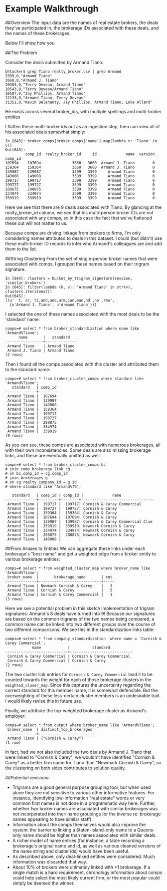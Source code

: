 
# Example Walkthrough


##Overview
The input data are the names of real estate brokers, the deals they've participated in, the brokerage IDs associated with these deals, and the names of these brokerages.

Below I'll show how you

##The Problem

Consider the deals submitted by Armand Tiano:

```
bhtucker$ grep Tiano realty_broker.csv | grep Armand
3399,0,"Armand Tiano"
3660,0,"Armand J. Tiano"
10303,0,"Terry Deveau, Armand Tiano"
10543,0,"Terry Deveau/Armand Tiano"
10587,0,"Jay Phillips, Armand Tiano"
12133,0,"Armand Tiano, Terry Deveau"
31351,0,"Kevin Delehanty, Jay Phillips, Armand Tiano, Luke Allard"
```

He exists across several broker_ids, with multiple spellings and multi-broker entities

I flatten these multi-broker ids out as an ingestion step, then can view all of his associated deals somewhat simply:

```
In [643]: broker_comps[broker_comps['name'].map(lambda v: 'Tiano' in v)]
Out[643]: 
         comp_id  realty_broker_id     id             name  version
comp_id                                                            
107694    107694              3660   3660  Armand J. Tiano        0
159364    159364              3660   3660  Armand J. Tiano        0
139987    139987              3399   3399     Armand Tiano        0
149008    149008              3399   3399     Armand Tiano        0
199717    199717              3399   3399     Armand Tiano        0
199727    199727              3399   3399     Armand Tiano        0
288875    288875              3399   3399     Armand Tiano        0
334974    334974              3399   3399     Armand Tiano        0
339919    339919              3399   3399     Armand Tiano        0
```

Here we see that there are 9 deals associated with Tiano. By glancing at the realty_broker_id column, we see that his multi-person broker IDs are not associated with any comps, so in this case the fact that we've flattened these out will not matter to us. 

Because comps are driving linkage from brokers to firms, I'm only considering names attributed to deals in this dataset. I could (but didn't) use these multi-broker ID records to infer who Armand's colleagues are and add them to the list.


##String Clustering
From the set of single-person broker names that were associated with comps, I grouped these names based on their trigram signature. 

```
In [644]: clusters = bucket_by_trigram_signature(session, 'similar_brokers')
In [645]: filter(lambda (k, v): 'Armand Tiano' in str(v), clusters.iteritems())
Out[645]: 
[(u'  t, ar, ti,and,ano,arm,ian,man,nd ,no ,rma',
  {u'Armand J. Tiano', u'Armand Tiano'})]
```

I selected the one of these names associated with the most deals to be the 'standard' name:

```
comps=# select * from broker_standardization where name like 'Armand%Tiano';
      name       |   standard   
-----------------+--------------
 Armand Tiano    | Armand Tiano
 Armand J. Tiano | Armand Tiano
(2 rows)
```

Then I found all the comps associated with this cluster and attributed them to the standard name:

```
comps=# select * from broker_cluster_comps where standard like 'Armand%Tiano';
   standard   | comp_id 
--------------+---------
 Armand Tiano |  107694
 Armand Tiano |  139987
 Armand Tiano |  149008
 Armand Tiano |  159364
 Armand Tiano |  199717
 Armand Tiano |  199727
 Armand Tiano |  288875
 Armand Tiano |  334974
 Armand Tiano |  339919
(9 rows)
```

As you can see, these comps are associated with numerous brokerages, all with their own inconsistencies. Some deals are also missing brokerage links, and these are eventually omitted as well:

```
comps=# select * from broker_cluster_comps bc 
# join comp_brokerage_link cg
# on bc.comp_id = cg.comp_id
# join brokerages g
# on cg.realty_company_id = g.id
# where standard like 'Armand%T%';

   standard   | comp_id | comp_id |             name               
--------------+---------+--------+---------------------------------
 Armand Tiano |  199717 |  199717| Cornish & Carey Commercial
 Armand Tiano |  199727 |  199727| Cornish & Carey
 Armand Tiano |  159364 |  159364| Cornish & Carey
 Armand Tiano |  107694 |  107694| Cornish & Carey
 Armand Tiano |  139987 |  139987| Cornish & Carey Commercial Clie
 Armand Tiano |  339919 |  339919| Newmark Cornish & Carey
 Armand Tiano |  334974 |  334974| Newmark Cornish & Carey
 Armand Tiano |  288875 |  288875| Newmark Cornish & Carey
 Armand Tiano |  149008 |        | 

```


##From Aliases to Entities
We can aggregate these links under each brokerage's "best name" and get a weighted edge from a broker entity to various brokerage entities:


```
comps=# select * from weighted_cluster_map where broker_name like 'Armand%Tiano';
 broker_name  |       brokerage_name       | cnt 
--------------+----------------------------+-----
 Armand Tiano | Newmark Cornish & Carey    |   3
 Armand Tiano | Cornish & Carey            |   5
 Armand Tiano | Cornish & Carey Commercial |   1
(3 rows)
```

Here we see a potential problem in this sketch implementation of trigram signatures: Armand's 8 deals have turned into 9! Because our signatures are based on the common trigrams of the two names being compared, a common name can be linked into two different groups over the course of two different comparisons. We see this in the standardization links table: 

```
comps=# select * from company_standardization  where name = 'Cornish & Carey Commercial';
            name            |          standard          
----------------------------+----------------------------
 Cornish & Carey Commercial | Cornish & Carey Commercial
 Cornish & Carey Commercial | Cornish & Carey
(2 rows)
```

The two cluster link entries for `Cornish & Carey Commercial` lead it to be counted towards the weight for each of those brokerage clusters in the `weighted_cluser_map`.
Since this captures the uncertainty regarding the correct standard for this member name, it is somewhat defensible. But the overweighting of these less-certain cluster members is an undesirable trait. I would likely revise this in future use.

Finally, we attribute the top-weighted brokerage cluster as Armand's employer:

```
comps=# select * from output where broker_name like 'Armand%Tiano';
 broker_name  | distinct_top_brokerages 
--------------+-------------------------
 Armand Tiano | {"Cornish & Carey"}
(1 row)
```

In fact, had we not also included the two deals by Armand J. Tiano that were linked to "Cornish & Carey", we wouldn't have identified "Cornish & Carey" as a better firm name for Tiano than "Newmark Cornish & Carey", so the clustering on both sides contributes to solution quality.


##Potential revisions:

* Trigrams are a good general purpose grouping tool, but when used alone they are not sensitive to various other informative features. For instance, identifying low-information "real estate" words or very common first names is not done in a programmatic way here. Further, whether two broker names are associated with similar brokerages was not incorporated into their name groupings (or the inverse re: brokerage names appearing to have similar staff).
* Information about the comps themselves would also improve the system: the barrier to linking a Staten-Island-only name to a Queens-only name should be higher than names associated with similar deals.
* A richer model of name entries (for instance, a table recording a brokerage's original name and id, as well as various cleaned versions of the name string and cluster ids) would have been useful. 
* As described above, only deal-linked entities were considered. Much information was discarded that way.
* About 10% of brokers were ultimately linked with >1 brokerage. If a single match is a hard requirement, chronology information about comps could help select the most likely current firm, or the most popular could simply be deemed the winner.



